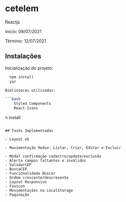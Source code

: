 # cetelem

Reactjs

Inicio: 09/07/2021

Término: 12/07/2021

## Instalações

Inicialização do projeto:

````bash
  npm install
  yar

Bibliotecas utilizadas:

```bash
    Styled Components
    React-Icons
````

n install

```

## Tasks Implementadas

- Layout ok

- Movimentação Redux: Listar, Criar, Editar e Excluir

- Modal confirmação cadastro/update/exclusão
- Alerta campos faltantes e inválidos
- ValidarCEP
- BuscaCEP
- Funcionalidade Buscar
- Ordem crescente/descresente
- Layout Responsivo
- Favicon
- Movimentações na LocalStorage
- Paginação
```
